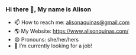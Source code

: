 ### Hi there 👋, My name is Alison
- 📫 How to reach me: alisonaquinas@gmail.com
- 🌎 My Website: https://www.alisonquinas.com/
- 😄 Pronouns: she/her/hers
- 🔭 I’m currently looking for a job!
<!--
**alisonaquinas/alisonaquinas** is a ✨ _special_ ✨ repository because its `README.md` (this file) appears on your GitHub profile.

Here are some ideas to get you started:

- 🔭 I’m currently working on ...
- 🌱 I’m currently learning ...
- 👯 I’m looking to collaborate on ...
- 🤔 I’m looking for help with ...
- 💬 Ask me about ...
- 📫 How to reach me: ...
- 😄 Pronouns: ...
- ⚡ Fun fact: ...
-->
